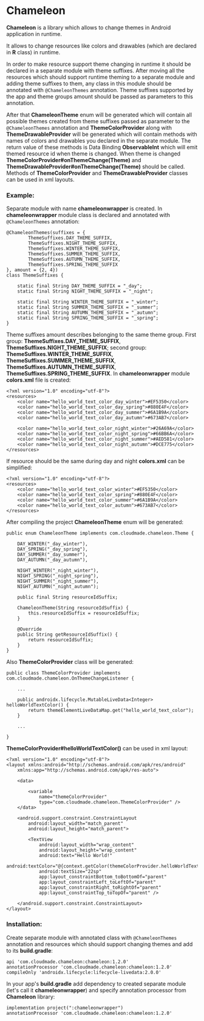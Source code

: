 # Chameleon

**Chameleon** is a library which allows to change themes in Android application in runtime.

It allows to change resources like colors and drawables (which are declared in **R** class) in runtime.

In order to make resource support theme changing in runtime it should be declared in a separate module with theme suffixes. After moving all the resources which should support runtime theming to a separate module and adding theme suffixes to them, any class in this module should be annotated with `@ChameleonThemes` annotation.
Theme suffixes supported by the app and theme groups amount should be passed as parameters to this annotation.

After that **ChameleonTheme** enum will be generated which will contain all possible themes created from theme suffixes passed as parameter to the `@ChameleonThemes` annotation and **ThemeColorProvider** along with **ThemeDrawableProvider** will be generated which will contain methods with names of colors and drawables you declared in the separate module. The return value of these methods is Data Binding **ObservableInt** which will emit themed resource id when theme is changed. When theme is changed **ThemeColorProvider#onThemeChange(Theme)** and **ThemeDrawableProvider#onThemeChange(Theme)** should be called. Methods of **ThemeColorProvider** and **ThemeDrawableProvider** classes can be used in xml layouts.

### Example:

Separate module with name **chameleonwrapper** is created. In **chameleonwrapper** module class is declared and annotated with `@ChameleonThemes` annotation:

    @ChameleonThemes(suffixes = {
            ThemeSuffixes.DAY_THEME_SUFFIX,
            ThemeSuffixes.NIGHT_THEME_SUFFIX,
            ThemeSuffixes.WINTER_THEME_SUFFIX,
            ThemeSuffixes.SUMMER_THEME_SUFFIX,
            ThemeSuffixes.AUTUMN_THEME_SUFFIX,
            ThemeSuffixes.SPRING_THEME_SUFFIX
    }, amount = {2, 4})
    class ThemeSuffixes {

        static final String DAY_THEME_SUFFIX = "_day";
        static final String NIGHT_THEME_SUFFIX = "_night";

        static final String WINTER_THEME_SUFFIX = "_winter";
        static final String SUMMER_THEME_SUFFIX = "_summer";
        static final String AUTUMN_THEME_SUFFIX = "_autumn";
        static final String SPRING_THEME_SUFFIX = "_spring";
    }
Theme suffixes amount describes belonging to the same theme group. First group: **ThemeSuffixes.DAY_THEME_SUFFIX**, **ThemeSuffixes.NIGHT_THEME_SUFFIX**; second group: **ThemeSuffixes.WINTER_THEME_SUFFIX**, **ThemeSuffixes.SUMMER_THEME_SUFFIX**, **ThemeSuffixes.AUTUMN_THEME_SUFFIX**, **ThemeSuffixes.SPRING_THEME_SUFFIX**.
In **chameleonwrapper** module **colors.xml** file is created:

    <?xml version="1.0" encoding="utf-8"?>
    <resources>
        <color name="hello_world_text_color_day_winter">#EF5350</color>
        <color name="hello_world_text_color_day_spring">#880E4F</color>
        <color name="hello_world_text_color_day_summer">#6A1B9A</color>
        <color name="hello_world_text_color_day_autumn">#673AB7</color>
    
        <color name="hello_world_text_color_night_winter">#26A69A</color>
        <color name="hello_world_text_color_night_spring">#66BB6A</color>
        <color name="hello_world_text_color_night_summer">#AED581</color>
        <color name="hello_world_text_color_night_autumn">#DCE775</color>
    </resources>
If resource should be the same during day and night **colors.xml** can be simplified:

    <?xml version="1.0" encoding="utf-8"?>
    <resources>
        <color name="hello_world_text_color_winter">#EF5350</color>
        <color name="hello_world_text_color_spring">#880E4F</color>
        <color name="hello_world_text_color_summer">#6A1B9A</color>
        <color name="hello_world_text_color_autumn">#673AB7</color>
    </resources>
After compiling the project **ChameleonTheme** enum will be generated:

    public enum ChameleonTheme implements com.cloudmade.chameleon.Theme {
    
        DAY_WINTER("_day_winter"),
        DAY_SPRING("_day_spring"),
        DAY_SUMMER("_day_summer"),
        DAY_AUTUMN("_day_autumn"),
    
        NIGHT_WINTER("_night_winter"),
        NIGHT_SPRING("_night_spring"),
        NIGHT_SUMMER("_night_summer"),
        NIGHT_AUTUMN("_night_autumn");
    
        public final String resourceIdSuffix;
    
        ChameleonTheme(String resourceIdSuffix) {
            this.resourceIdSuffix = resourceIdSuffix;
        }
    
        @Override
        public String getResourceIdSuffix() {
            return resourceIdSuffix;
        }
    }
Also **ThemeColorProvider** class will be generated:

    public class ThemeColorProvider implements com.cloudmade.chameleon.OnThemeChangeListener {
    
        ...
        
        public androidx.lifecycle.MutableLiveData<Integer> helloWorldTextColor() {
            return themeElementLiveDataMap.get("hello_world_text_color");
        }
        
        ...
        
    }
**ThemeColorProvider#helloWorldTextColor()** can be used in xml layout:

    <?xml version="1.0" encoding="utf-8"?>
    <layout xmlns:android="http://schemas.android.com/apk/res/android"
        xmlns:app="http://schemas.android.com/apk/res-auto">
    
        <data>
    
            <variable
                name="themeColorProvider"
                type="com.cloudmade.chameleon.ThemeColorProvider" />
        </data>
    
        <android.support.constraint.ConstraintLayout
            android:layout_width="match_parent"
            android:layout_height="match_parent">
    
            <TextView
                android:layout_width="wrap_content"
                android:layout_height="wrap_content"
                android:text="Hello World!"
                android:textColor="@{context.getColor(themeColorProvider.helloWorldTextColor())}"
                android:textSize="22sp"
                app:layout_constraintBottom_toBottomOf="parent"
                app:layout_constraintLeft_toLeftOf="parent"
                app:layout_constraintRight_toRightOf="parent"
                app:layout_constraintTop_toTopOf="parent" />
    
        </android.support.constraint.ConstraintLayout>
    </layout>

### Installation:

Create separate module with annotated class with `@ChameleonThemes` annotation and resources which should support changing themes and add to its **build.gradle**:
    
    api 'com.cloudmade.chameleon:chameleon:1.2.0'
    annotationProcessor 'com.cloudmade.chameleon:chameleon:1.2.0'
    compileOnly 'androidx.lifecycle:lifecycle-livedata:2.0.0'
In your app's **build.gradle** add dependency to created separate module (let's call it **chameleonwrapper**) and specify annotation processor from **Chameleon** library:
    
    implementation project(":chameleonwrapper")
    annotationProcessor 'com.cloudmade.chameleon:chameleon:1.2.0'